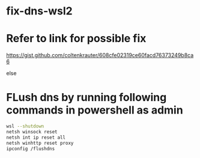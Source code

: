 # fix-dns-wsl2
# Refer to link for possible fix
https://gist.github.com/coltenkrauter/608cfe02319ce60facd76373249b8ca6 

else

# FLush dns by running following commands in powershell as admin
```bash
wsl --shutdown
netsh winsock reset
netsh int ip reset all
netsh winhttp reset proxy
ipconfig /flushdns
``` 
